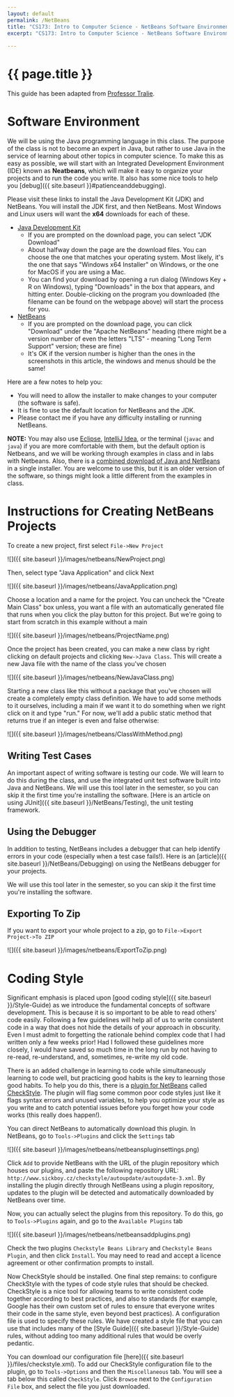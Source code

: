 ```yaml
---
layout: default
permalink: /NetBeans
title: "CS173: Intro to Computer Science - NetBeans Software Environment"
excerpt: "CS173: Intro to Computer Science - NetBeans Software Environment"
    
---
```

# {{ page.title }}

This guide has been adapted from [Professor Tralie](https://www.ursinus.edu/live/profiles/4502-christopher-tralie).

# Software Environment

We will be using the Java programming language in this class. The purpose of the class is not to become an expert in Java, but rather to use Java in the service of learning about other topics in computer science. To make this as easy as possible, we will start with an Integrated Development Environment (IDE) known as **Neatbeans**, which will make it easy to organize your projects and to run the code you write. It also has some nice tools to help you [debug]({{ site.baseurl }}#patienceanddebugging). 

Please visit these links to install the Java Development Kit (JDK) and NetBeans.  You will install the JDK first, and then NetBeans.  Most Windows and Linux users will want the **x64** downloads for each of these.

* [Java Development Kit](https://www.oracle.com/java/technologies/javase-downloads.html)
    * If you are prompted on the download page, you can select "JDK Download"
    * About halfway down the page are the download files.  You can choose the one that matches your operating system.  Most likely, it's the one that says "Windows x64 Installer" on Windows, or the one for MacOS if you are using a Mac.
    * You can find your download by opening a run dialog (Windows Key + R on Windows), typing "Downloads" in the box that appears, and hitting enter.  Double-clicking on the program you downloaded (the filename can be found on the webpage above) will start the process for you.
* [NetBeans](https://netbeans.apache.org/download/index.html)
    * If you are prompted on the download page, you can click "Download" under the "Apache NetBeans" heading (there might be a version number of even the letters "LTS" - meaning "Long Term Support" version; these are fine)
    * It's OK if the version number is higher than the ones in the screenshots in this article, the windows and menus should be the same!

Here are a few notes to help you:

* You will need to allow the installer to make changes to your computer (the software is safe).
* It is fine to use the default location for NetBeans and the JDK.
* Please contact me if you have any difficulty installing or running NetBeans.

**NOTE:** You may also use [Eclipse](https://www.eclipse.org/downloads/packages/release/kepler/sr1/eclipse-ide-java-developers), [IntelliJ Idea](https://www.jetbrains.com/idea/download/), or the terminal (`javac` and `java`) if you are more comfortable with them, but the default option is Netbeans, and we will be working through examples in class and in labs with Netbeans.  Also, there is a [combined download of Java and NetBeans](https://www.oracle.com/technetwork/java/javase/downloads/jdk-netbeans-jsp-3413139-esa.html) in a single installer.  You are welcome to use this, but it is an older version of the software, so things might look a little different from the examples in class.

# Instructions for Creating NetBeans Projects 

To create a new project, first select `File->New Project`

![]({{ site.baseurl }}/images/netbeans/NewProject.png)

Then, select type "Java Application" and click Next

![]({{ site.baseurl }}/images/netbeans/JavaApplication.png)

Choose a location and a name for the project. You can uncheck the "Create Main Class" box unless, you want a file with an automatically generated file that runs when you click the play button for this project. But we're going to start from scratch in this example without a main

![]({{ site.baseurl }}/images/netbeans/ProjectName.png)

Once the project has been created, you can make a new class by right clicking on default projects and clicking `New->Java Class`. This will create a new Java file with the name of the class you've chosen

![]({{ site.baseurl }}/images/netbeans/NewJavaClass.png)

Starting a new class like this without a package that you've chosen will create a completely empty class definition. We have to add some methods to it ourselves, including a main if we want it to do something when we right click on it and type "run." For now, we'll add a public static method that returns true if an integer is even and false otherwise:

![]({{ site.baseurl }}/images/netbeans/ClassWithMethod.png)

## Writing Test Cases

An important aspect of writing software is testing our code.  We will learn to do this during the class, and use the integrated unit test software built into Java and NetBeans.  We will use this tool later in the semester, so you can skip it the first time you're installing the software.  [Here is an article on using JUnit]({{ site.baseurl }}/NetBeans/Testing), the unit testing framework.

## Using the Debugger

In addition to testing, NetBeans includes a debugger that can help identify errors in your code (especially when a test case fails!).  Here is an [article]({{ site.baseurl }}/NetBeans/Debugging) on using the NetBeans debugger for your projects.

We will use this tool later in the semester, so you can skip it the first time you're installing the software.

## Exporting To Zip

If you want to export your whole project to a zip, go to `File->Export Project->To ZIP`

![]({{ site.baseurl }}/images/netbeans/ExportToZip.png)

# Coding Style

Significant emphasis is placed upon [good coding style]({{ site.baseurl }}/Style-Guide) as we introduce the fundamental concepts of software development.  This is because it is so important to be able to read others' code easily.  Following a few guidelines will help all of us to write  consistent code in a way that does not hide the details of your approach in obscurity.  Even I must admit to forgetting the rationale behind complex code that I had written only a few weeks prior!  Had I followed these guidelines more closely, I would have saved so much time in the long run by not having to re-read, re-understand, and, sometimes, re-write my old code.  

There is an added challenge in learning to code while simultaneously learning to code well, but practicing good habits is the key to learning those good habits.  To help you do this, there is a [plugin for NetBeans](http://plugins.netbeans.org/plugin/3413/checkstyle-beans) called [CheckStyle](https://www.sickboy.cz/checkstyle/).  The plugin will flag some common poor code styles just like it flags syntax errors and unused variables, to help you optimize your style as you write and to catch potential issues before you forget how your code works (this really does happen!).

You can direct NetBeans to automatically download this plugin.  In NetBeans, go to `Tools->Plugins` and click the `Settings` tab

![]({{ site.baseurl }}/images/netbeans/netbeanspluginsettings.png)

Click `Add` to provide NetBeans with the URL of the plugin repository which houses our plugins, and paste the following repository URL: `http://www.sickboy.cz/checkstyle/autoupdate/autoupdate-3.xml`.  By installing the plugin directly through NetBeans using a plugin repository, updates to the plugin will be detected and automatically downloaded by NetBeans over time.

Now, you can actually select the plugins from this repository.  To do this, go to `Tools->Plugins` again, and go to the `Available Plugins` tab

![]({{ site.baseurl }}/images/netbeans/netbeansaddplugins.png)

Check the two plugins `Checkstyle Beans Library` and `Checkstyle Beans Plugin`, and then click `Install`.  You may need to read and accept a licence agreement or other confirmation prompts to install.

Now CheckStyle should be installed.  One final step remains: to configure CheckStyle with the types of code style rules that should be checked.  CheckStyle is a nice tool for allowing teams to write consistent code together according to best practices, and also to standards (for example, Google has their own custom set of rules to ensure that everyone writes their code in the same style, even beyond best practices).  A configuration file is used to specify these rules.  We have created a style file that you can use that includes many of the [Style Guide]({{ site.baseurl }}/Style-Guide) rules, without adding too many additional rules that would be overly pedantic.  

You can download our configuration file [here]({{ site.baseurl }}/files/checkstyle.xml).  To add our CheckStyle configuration file to the plugin, go to `Tools->Options` and then the `Miscellaneous` tab.  You will see a tab below this called `CheckStyle`.  Click `Browse` next to the `Configuration File` box, and select the file you just downloaded.